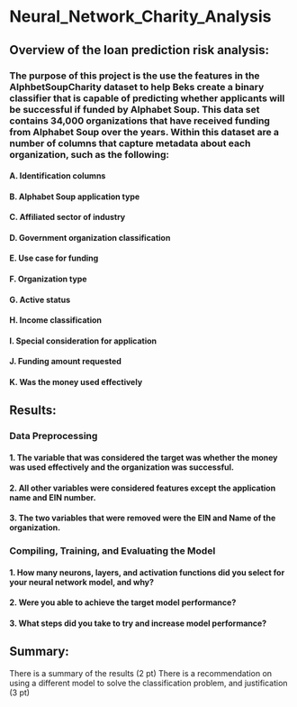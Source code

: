 # Neural_Network_Charity_Analysis
## Overview of the loan prediction risk analysis:
### The purpose of this project is the use the features in the AlphbetSoupCharity dataset to help Beks create a binary classifier that is capable of predicting whether applicants will be successful if funded by Alphabet Soup.  This data set contains 34,000 organizations that have received funding from Alphabet Soup over the years. Within this dataset are a number of columns that capture metadata about each organization, such as the following:

#### A. Identification columns
#### B. Alphabet Soup application type
#### C. Affiliated sector of industry
#### D. Government organization classification
#### E. Use case for funding
#### F. Organization type
#### G. Active status
#### H. Income classification
#### I. Special consideration for application
#### J. Funding amount requested
#### K. Was the money used effectively 

## Results:
### Data Preprocessing
#### 1. The variable that was considered the target was whether the money was used effectively and the organization was successful.  
#### 2. All other variables were considered features except the application name and EIN number.  
#### 3. The two variables that were removed were the EIN and Name of the organization.  
### Compiling, Training, and Evaluating the Model
#### 1. How many neurons, layers, and activation functions did you select for your neural network model, and why?
#### 2. Were you able to achieve the target model performance?
#### 3. What steps did you take to try and increase model performance?

## Summary:

There is a summary of the results (2 pt)
There is a recommendation on using a different model to solve the classification problem, and justification (3 pt)
